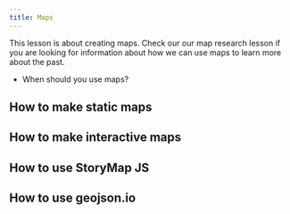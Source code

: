 ```yaml
---
title: Maps
---
```


This lesson is about creating maps. Check our our map research lesson if you are looking for information about how we can use maps to learn more about the past.

- When should you use maps?

## How to make static maps

## How to make interactive maps

## How to use StoryMap JS

## How to use geojson.io
